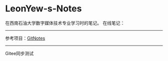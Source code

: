 # LeonYew-s-Notes
在西南石油大学数字媒体技术专业学习时的笔记。
在线笔记：

---
参考项目：[GitNotes](https://github.com/OrangeX4/GitNotes)

---
Gitee同步测试
<!--stackedit_data:
eyJoaXN0b3J5IjpbLTE1NzczNTk4NjVdfQ==
-->